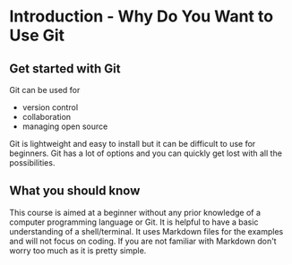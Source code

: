 # Introduction - Why Do You Want to Use Git

## Get started with Git
Git can be used for
- version control
- collaboration
- managing open source

Git is lightweight and easy to install but it can be difficult to use for beginners.
Git has a lot of options and you can quickly get lost with all the possibilities.


## What you should know
This course is aimed at a beginner without any prior knowledge of a computer programming language or Git. It is helpful to have a basic understanding of a shell/terminal. It uses Markdown files for the examples and will not focus on coding. If you are not familiar with Markdown don't worry too much as it is pretty simple.


